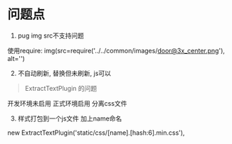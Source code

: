 # 问题点

1. pug img src不支持问题

使用require: img(src=require('../../common/images/door@3x_center.png'), alt='')


2. 不自动刷新, 替换但未刷新, js可以

> ExtractTextPlugin 的问题

开发环境未启用
正式环境启用 分离css文件

3. 样式打包到一个js文件 加上name命名

new ExtractTextPlugin('static/css/[name].[hash:6].min.css'),
